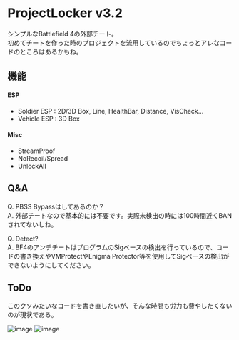 # ProjectLocker v3.2
シンプルなBattlefield 4の外部チート。  
初めてチートを作った時のプロジェクトを流用しているのでちょっとアレなコードのところはあるかもね。  

## 機能
#### ESP
* Soldier ESP : 2D/3D Box, Line, HealthBar, Distance, VisCheck...
* Vehicle ESP : 3D Box
#### Misc
* StreamProof
* NoRecoil/Spread
* UnlockAll

## Q&A
Q. PBSS Bypassはしてあるのか？  
A. 外部チートなので基本的には不要です。実際未検出の時には100時間近くBANされてないしね。

Q. Detect?  
A. BF4のアンチチートはプログラムのSigベースの検出を行っているので、コードの書き換えやVMProtectやEnigma Protector等を使用してSigベースの検出ができないようにしてください。  

## ToDo
このクソみたいなコードを書き直したいが、そんな時間も労力も費やしたくないのが現状である。

![image](https://github.com/NCZLL/BF4-External/assets/128302647/e6ac92c0-e2b6-4698-b289-891638373e02)
![image](https://github.com/NCZLL/BF4-External/assets/128302647/fb829529-9a7f-49b2-92ab-d18022da11e4)
